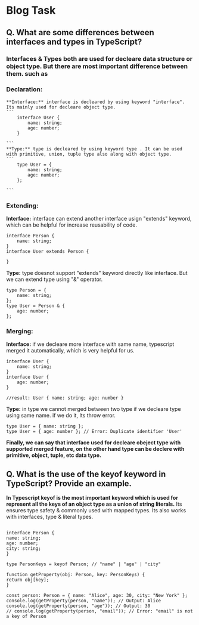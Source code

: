 # Blog Task

## Q. What are some differences between interfaces and types in TypeScript?

### Interfaces & Types both are used for decleare data structure or object type. But there are most important difference between them. such as

### Declaration:
    **Interface:** interface is decleared by using keyword "interface". Its mainly used for decleare object type.
    ```
        interface User {
            name: string;
            age: number;
        }

    ```
    **Type:** type is decleared by using keyword type . It can be used with primitive, union, tuple type also along with object type.
    ```
        type User = {
            name: string;
            age: number;
        };

    ```

### Extending:

**Interface:** interface can extend another interface usign "extends" keyword, which can be helpful for increase reusability of code.
```
interface Person {
    name: string;
}
interface User extends Person {
    
}
```

**Type:** type doesnot support "extends" keyword directly like interface. But we can extend type using "&" operator.
```
type Person = {
    name: string;
};
type User = Person & {
    age: number;
};
```


### Merging:

**Interface:** if we decleare more interface with same name, typescript merged it automatically, which is very helpful for us.

```
interface User {
    name: string;
}
interface User {
    age: number;
}

//result: User { name: string; age: number }
```
**Type:** in type we cannot merged between two type if we decleare type using same name. if we do it, Its throw error.
```
type User = { name: string };
type User = { age: number }; // Error: Duplicate identifier 'User'

````


**Finally, we can say that interface used for decleare obeject type with supported merged feature, on the other hand type can be declere with primitive, object, tuple, etc data type.**






## Q. What is the use of the keyof keyword in TypeScript? Provide an example.

**In Typescript keyof is the most important keyword which is used for represent all the keys of an object type as a union of string literals.**
Its ensures type safety & commonly used with mapped types. Its also works with interfaces, type & literal types.

```

interface Person {
name: string;
age: number;
city: string;
}

type PersonKeys = keyof Person; // "name" | "age" | "city"

function getProperty(obj: Person, key: PersonKeys) {
return obj[key];
}

const person: Person = { name: "Alice", age: 30, city: "New York" };
console.log(getProperty(person, "name")); // Output: Alice
console.log(getProperty(person, "age")); // Output: 30
// console.log(getProperty(person, "email")); // Error: "email" is not a key of Person

```


